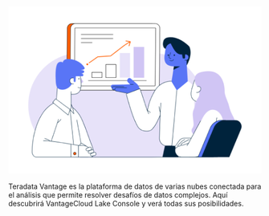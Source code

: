 ![Welcome\_to\_Lake](Images/llk1721946471886.png)

Teradata Vantage es la plataforma de datos de varias nubes conectada para el análisis que permite resolver desafíos de datos complejos. Aquí descubrirá VantageCloud Lake Console y verá todas sus posibilidades.
